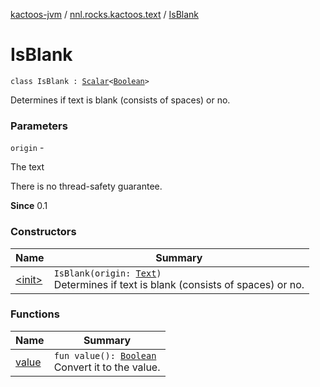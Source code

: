 [kactoos-jvm](../../index.md) / [nnl.rocks.kactoos.text](../index.md) / [IsBlank](./index.md)

# IsBlank

`class IsBlank : `[`Scalar`](../../nnl.rocks.kactoos/-scalar/index.md)`<`[`Boolean`](https://kotlinlang.org/api/latest/jvm/stdlib/kotlin/-boolean/index.html)`>`

Determines if text is blank (consists of spaces) or no.

### Parameters

`origin` -

The text




There is no thread-safety guarantee.




**Since**
0.1

### Constructors

| Name | Summary |
|---|---|
| [&lt;init&gt;](-init-.md) | `IsBlank(origin: `[`Text`](../../nnl.rocks.kactoos/-text/index.md)`)`<br>Determines if text is blank (consists of spaces) or no. |

### Functions

| Name | Summary |
|---|---|
| [value](value.md) | `fun value(): `[`Boolean`](https://kotlinlang.org/api/latest/jvm/stdlib/kotlin/-boolean/index.html)<br>Convert it to the value. |
